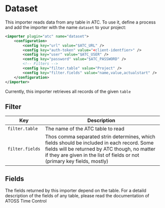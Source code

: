 # Dataset
This importer reads data from any table in ATC. 
To use it, define a process and add the importer with the name `dataset` to your project:
```xml
<importer plugin="atc" name="dataset">
    <configuration>
        <config key="url" value="$ATC_URL" />
        <config key="auth-token" value="<client-identfier>" />
        <config key="user" value="$ATC_USER" />
        <config key="password" value="$ATC_PASSWORD" />
        <!-- Filters -->
        <config key="filter.table" value="Project" />
        <config key="filter.fields" value="name,value,actualstart" />
    </configuration>
</importer>
```

Currently, this importer retrieves all records of the given `table`
## Filter
| Key | Description |
| --- | --- | 
| `filter.table` | The name of the ATC table to read  |
| `filter.fields` | Thos comma separated strin determines, which fields should be included in each record. Some fields will be returned by ATC though, no matter if they are given in the list of fields or not (primary key fields, mostly) |

## Fields
The fields returned by this importer depend on the table. For a detaild description of the fields of any table, please read the documentation of ATOSS Time Control
